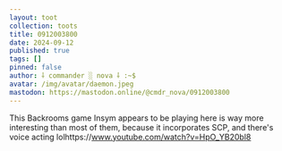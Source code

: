 ```yaml
---
layout: toot
collection: toots
title: 0912003800
date: 2024-09-12
published: true
tags: []
pinned: false
author: ⸸ commander ░ nova ⸸ :~$
avatar: /img/avatar/daemon.jpeg
mastodon: https://mastodon.online/@cmdr_nova/0912003800
---
```


This Backrooms game Insym appears to be playing here is way more interesting than most of them, because it incorporates SCP, and there's voice acting lolhttps://www.youtube.com/watch?v=HpO_YB20bl8
